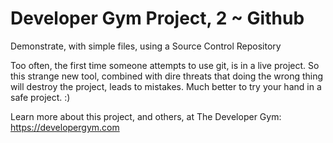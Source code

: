 # Developer Gym Project, 2 ~ Github
Demonstrate, with simple files, using a Source Control Repository

Too often, the first time someone attempts to use git, is in a live project. So this strange new tool, combined with dire threats that doing the wrong thing will destroy the project, leads to mistakes. Much better to try your hand in a safe project. :)

Learn more about this project, and others, at The Developer Gym: https://developergym.com
